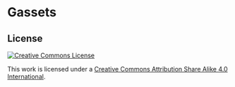 # Gassets

## License

[![Creative Commons License](http://i.creativecommons.org/l/by-sa/4.0/88x31.png)][cc-by-sa-4.0]

This work is licensed under a [Creative Commons Attribution Share Alike 4.0 International][cc-by-sa-4.0].

[cc-by-sa-4.0]: https://creativecommons.org/licenses/by-sa/4.0
